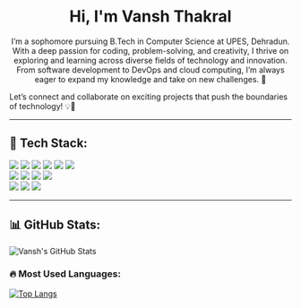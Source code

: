 <h1 align="center">Hi, I'm Vansh Thakral</h1>

<p align="center">
I’m a sophomore pursuing B.Tech in Computer Science at UPES, Dehradun. With a deep passion for coding, problem-solving, and creativity, I thrive on exploring and learning across diverse fields of technology and innovation. From software development to DevOps and cloud computing, I’m always eager to expand my knowledge and take on new challenges. 🚀

Let’s connect and collaborate on exciting projects that push the boundaries of technology! 💡🌱


</p>

---

## 🚀 Tech Stack:
<p align="left">
  <img src="https://img.shields.io/badge/C-00599C?style=flat-square&logo=c&logoColor=white"/>
  <img src="https://img.shields.io/badge/HTML5-E34F26?style=flat-square&logo=html5&logoColor=white"/>
  <img src="https://img.shields.io/badge/Java-007396?style=flat-square&logo=java&logoColor=white"/>
  <img src="https://img.shields.io/badge/JavaScript-F7DF1E?style=flat-square&logo=javascript&logoColor=black"/>
  <img src="https://img.shields.io/badge/Python-3776AB?style=flat-square&logo=python&logoColor=white"/>
  <img src="https://img.shields.io/badge/GitHub_Pages-222222?style=flat-square&logo=githubpages&logoColor=white"/>
  <br>
  <img src="https://img.shields.io/badge/MySQL-4479A1?style=flat-square&logo=mysql&logoColor=white"/>
  <img src="https://img.shields.io/badge/NumPy-013243?style=flat-square&logo=numpy&logoColor=white"/>
  <img src="https://img.shields.io/badge/Pandas-150458?style=flat-square&logo=pandas&logoColor=white"/>
  <img src="https://img.shields.io/badge/Matplotlib-11557C?style=flat-square&logo=python&logoColor=white"/>
  <br>
  <img src="https://img.shields.io/badge/GitHub-181717?style=flat-square&logo=github&logoColor=white"/>
  <img src="https://img.shields.io/badge/CSS3-1572B6?style=flat-square&logo=css3&logoColor=white"/>
  <img src="https://img.shields.io/badge/Git-F05032?style=flat-square&logo=git&logoColor=white"/>
</p>

---

## 📊 GitHub Stats:

![Vansh's GitHub Stats](https://github-readme-stats.vercel.app/api?username=vanshhthakral&show_icons=true&theme=dark)

### 🔥 Most Used Languages:

[![Top Langs](https://github-readme-stats.vercel.app/api/top-langs/?username=vanshhthakral&layout=compact&theme=dark)](https://github.com/anuraghazra/github-readme-stats)

